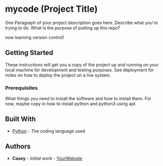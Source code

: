 # mycode (Project Title)

One Paragraph of your project description goes here. Describe what you're trying to do.
What is the purpose of putting up this repo?

now learning version control!

## Getting Started

These instructions will get you a copy of the project up and running on your local machine
for development and testing purposes. See deployment for notes on how to deploy the project
on a live system.

### Prerequisites

What things you need to install the software and how to install them. For now, maybe copy in
how to install python and python3 using apt.

## Built With

* [Python](https://www.python.org/) - The coding language used

## Authors

* **Casey** - *Initial work* - [YourWebsite](https://example.com/)
